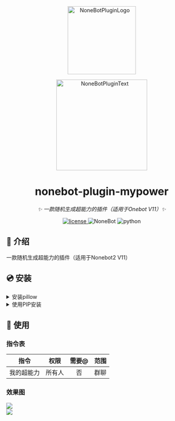 <div align="center">
  <a href="https://v2.nonebot.dev/store"><img src="https://github.com/A-kirami/nonebot-plugin-template/blob/resources/nbp_logo.png" width="180" height="180" alt="NoneBotPluginLogo"></a>
  <br>
  <p><img src="https://github.com/A-kirami/nonebot-plugin-template/blob/resources/NoneBotPlugin.svg" width="240" alt="NoneBotPluginText"></p>
</div>

<div align="center">

# nonebot-plugin-mypower

_✨ 一款随机生成超能力的插件（适用于Onebot V11）✨_

<a href="./LICENSE">
    <img src="https://img.shields.io/github/license/tianyisama/nonebot_plugin_mypower" alt="license">
</a><img src="https://img.shields.io/badge/nonebot-2.0.0rc1+-red.svg" alt="NoneBot">
<img src="https://img.shields.io/badge/python-3.8+-blue.svg" alt="python">

</div>

## 📖 介绍

一款随机生成超能力的插件（适用于Nonebot2 V11）

## 💿 安装

<details>
<summary>安装pillow</summary>


    pip install pillow
</details>

<details>
<summary>使用PIP安装</summary>


    pip install nonebot-plugin-mypower
    
安装完成后，请在你的`bot.py`文件中添加以下代码来导入插件：
nonebot.load_plugin("nonebot_plugin_mypower")
</details>

## 🎉 使用
### 指令表
| 指令 | 权限 | 需要@ | 范围 |
|:-----:|:----:|:----:|:----:|
| 我的超能力 | 所有人 | 否 | 群聊 |

### 效果图

<div align="left">
  <img src="https://bed.tianyi.one/i/2024/01/14/10fptuv.jpg"/>
</div>
<div align="left">
  <img src="https://bed.tianyi.one/i/2024/01/14/10gc6qd.png"/>
</div>